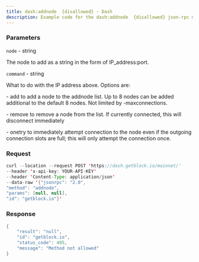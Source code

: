 ```yaml
---
title: dash:addnode  {disallowed} - Dash
description: Example code for the dash:addnode  {disallowed} json-rpc method. Сomplete guide on how to use dash:addnode  {disallowed} json-rpc in GetBlock.io Web3 documentation.
---
```


### Parameters


`node` - string

The node to add as a string in the form of IP_address:port.

`command` - string

What to do with the IP address above. Options are:

\- add to add a node to the addnode list. Up to 8 nodes can be added
additional to the default 8 nodes. Not limited by -maxconnections.

\- remove to remove a node from the list. If currently connected, this
will disconnect immediately

\- onetry to immediately attempt connection to the node even if the
outgoing connection slots are full; this will only attempt the
connection once.

### Request

``` java
curl --location --request POST 'https://dash.getblock.io/mainnet/' 
--header 'x-api-key: YOUR-API-KEY' 
--header 'Content-Type: application/json' 
--data-raw '{"jsonrpc": "2.0",
"method": "addnode",
"params": [null, null],
"id": "getblock.io"}'
```

###  Response

``` java
{
    "result": "null",
    "id": "getblock.io",
    "status_code": 405,
    "message": "Method not allowed"
}
```

